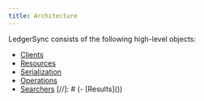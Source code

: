 ```yaml
---
title: Architecture
---
```

LedgerSync consists of the following high-level objects:

- [Clients](clients.md)
- [Resources](resources.md)
- [Serialization](serialization.md)
- [Operations](operations.md)
- [Searchers](searchers.md)
[//]: # (- [Results]&#40;&#41;)
